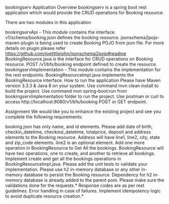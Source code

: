 bookingserv
Application Overview
bookingserv is a spring boot rest application which would provide the CRUD operations for Booking resource.

There are two modules in this application

bookingservApi - This module contains the interface.
v1/schema/booking.json defines the booking resource.
jsonschema2pojo-maven-plugin is being used to create Booking POJO from json file. For more details on plugin please refer https://github.com/joelittlejohn/jsonschema2pojo#readme
BookingResource.java is the interface for CRUD operations on Booking resource.
POST /v1/bfs/booking endpoint defined to create the resource.
bookingservImplementation - This module contains the implementation for the rest endpoints.
BookingResourceImpl.java implements the BookingResource interface.
How to run the application
Please have Maven version 3.3.3 & Java 8 on your system.
Use command mvn clean install to build the project.
Use command mvn spring-boot:run from bookingservImplementation folder to run the project.
Use postman or curl to access http://localhost:8080/v1/bfs/booking POST or GET endpoint.


Assignment
We would like you to enhance the existing project and see you complete the following requirements:

booking.json has only name, and id elements. Please add date of birth, checkin_datetime, checkout_datetime, totalprice, deposit and address elements to the Booking resource. Address will have line1, line2, city, state and zip_code elements. line2 is an optional element.
Add one more operation in BookingResource to Get All the bookings. BookingResource will have two operations, one to create, and another to retrieve all bookings.
Implement create and get all the bookings operations in BookingResourceImpl.java.
Please add the unit tests to validate your implementation.
Please use h2 in-memory database or any other in-memory database to persist the Booking resource. Dependency for h2 in-memory database is already added to the parent pom.
Please make sure the validations done for the requests.*
Response codes are as per rest guidelines.
Error handling in case of failures.
Implement idempotency logic to avoid duplicate resource creation.*
